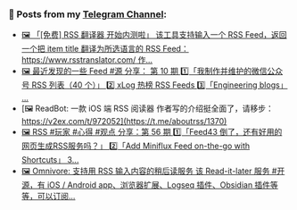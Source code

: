 ### 📰 Posts from my [Telegram Channel](https://t.me/s/aboutrss):
<!-- BLOG-POST-LIST:START -->
- [🖼 「[免费] RSS 翻译器 开始内测啦」 该工具支持输入一个 RSS Feed，返回一个把 item title 翻译为所选语言的 RSS Feed： https://www.rsstranslator.com/ 作...](https://t.me/aboutrss/1372)
- [🖼 最近发现的一些 Feed #源 分享： 第 10 期 1️⃣「我制作并维护的微信公众号 RSS 列表（40 个）」 2️⃣ xLog 热榜 RSS Feeds 3️⃣「Engineering blogs」 ...](https://t.me/aboutrss/1371)
- [🖼 ReadBot: 一款 iOS 端 RSS 阅读器 作者写的介绍挺全面了，请移步： https://v2ex.com/t/972052](https://t.me/aboutrss/1370)
- [🖼 RSS #玩家 #心得 #观点 分享：第 56 期 1️⃣「Feed43 倒了，还有好用的网页生成RSS服务吗？」 2️⃣「Add Miniflux Feed on-the-go with Shortcuts」 3️...](https://t.me/aboutrss/1369)
- [🖼 Omnivore: 支持用 RSS 输入内容的稍后读服务 该 Read-it-later 服务 #开源，有 iOS / Android app、浏览器扩展、Logseq 插件、Obsidian 插件等等，可以订阅...](https://t.me/aboutrss/1368)
<!-- BLOG-POST-LIST:END -->

<!--
**AboutRSS/AboutRSS** is a ✨ _special_ ✨ repository because its `README.md` (this file) appears on your GitHub profile.

Here are some ideas to get you started:

- 🔭 I’m currently working on ...
- 🌱 I’m currently learning ...
- 👯 I’m looking to collaborate on ...
- 🤔 I’m looking for help with ...
- 💬 Ask me about ...
- 📫 How to reach me: ...
- 😄 Pronouns: ...
- ⚡ Fun fact: ...
-->
